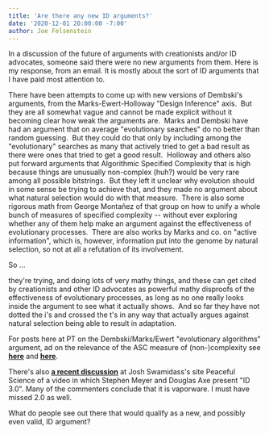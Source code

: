 ```yaml
---
title: 'Are there any new ID arguments?'
date: '2020-12-01 20:00:00 -7:00'
author: Joe Felsenstein
---
```


In a discussion of the future of arguments with creationists and/or ID advocates, someone said there were no new arguments from them.  Here is my response, from an email.  It is mostly about the sort of ID arguments that I have paid most attention to.
<p>
There have been attempts to come up with new versions of Dembski's arguments, from the Marks-Ewert-Holloway "Design Inference" axis.  But they are all somewhat vague and cannot be made explicit without it becoming clear how weak the arguments are.  Marks and Dembski have had an argument that on average "evolutionary searches" do no better than random guessing.  But they could do that only by including among the "evolutionary" searches as many that actively tried to get a bad result as there were ones that tried to get a good result.  Holloway and others also put forward arguments that Algorithmic Specified Complexity that is high because things are unusually non-complex (huh?) would be very rare among all possible bitstrings.  But they left it unclear why evolution should in some sense be trying to achieve that, and they made no argument about what natural selection would do with that measure.  There is also some rigorous math from George Monta&ntilde;ez of that group on how to unify a whole bunch of measures of specified complexity -- without ever exploring whether any of them help make an argument against the effectiveness of evolutionary processes.  There are also works by Marks and co. on "active information", which is, however, information put into the genome by natural selection, so not at all a refutation of its involvement.
<p>
So ...

<!--more-->

they're trying, and doing lots of very mathy things, and these can get cited by creationists and other ID advocates as powerful mathy disproofs of the effectiveness of evolutionary processes, as long as no one really looks inside the argument to see what it actually shows.  And so far they have not dotted the i's and crossed the t's in any way that actually argues against natural selection being able to result in
adaptation.
<p>
For posts here at PT on the Dembski/Marks/Ewert "evolutionary algorithms" argument, ad on the relevance of the ASC measure of (non-)complexity see <a href="https://pandasthumb.org/archives/2015/03/fitness-surface.html"><strong>here</strong></a> and <a href="https://pandasthumb.org/archives/2019/12/Is-Algorithmic-Specified-Complexity-Useless-for-Analyzing-Evolution.html"><strong>here</strong></a>.
<p>
There's also <a href="https://discourse.peacefulscience.org/t/intelligent-design-1-0-2-0-3-0-and-beyond/12588"><strong>a recent discussion</strong></a> at Josh Swamidass's site Peaceful Science of a video in which Stephen Meyer and Douglas Axe present "ID 3.0". Many of the commenters conclude that it is vaporware.  I must have missed 2.0 as well.
<p>
What do people see out there that would qualify as a new, and possibly even valid, ID argument?  
